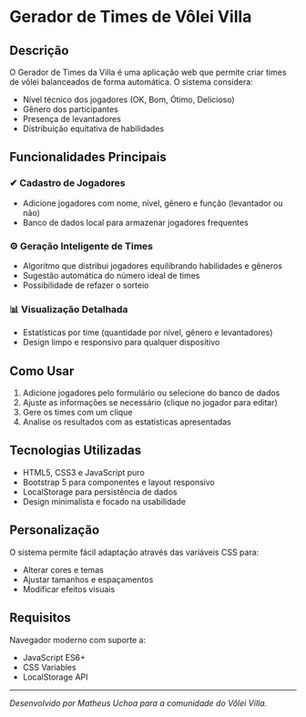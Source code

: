 # Gerador de Times de Vôlei Villa

## Descrição
O Gerador de Times da Villa é uma aplicação web que permite criar times de vôlei balanceados de forma automática. O sistema considera:

- Nível técnico dos jogadores (OK, Bom, Ótimo, Delicioso)
- Gênero dos participantes
- Presença de levantadores
- Distribuição equitativa de habilidades

## Funcionalidades Principais

### ✔ Cadastro de Jogadores
- Adicione jogadores com nome, nível, gênero e função (levantador ou não)
- Banco de dados local para armazenar jogadores frequentes

### ⚙ Geração Inteligente de Times
- Algoritmo que distribui jogadores equilibrando habilidades e gêneros
- Sugestão automática do número ideal de times
- Possibilidade de refazer o sorteio

### 📊 Visualização Detalhada
- Estatísticas por time (quantidade por nível, gênero e levantadores)
- Design limpo e responsivo para qualquer dispositivo

## Como Usar

1. Adicione jogadores pelo formulário ou selecione do banco de dados
2. Ajuste as informações se necessário (clique no jogador para editar)
3. Gere os times com um clique
4. Analise os resultados com as estatísticas apresentadas

## Tecnologias Utilizadas

- HTML5, CSS3 e JavaScript puro
- Bootstrap 5 para componentes e layout responsivo
- LocalStorage para persistência de dados
- Design minimalista e focado na usabilidade

## Personalização

O sistema permite fácil adaptação através das variáveis CSS para:

- Alterar cores e temas
- Ajustar tamanhos e espaçamentos
- Modificar efeitos visuais

## Requisitos

Navegador moderno com suporte a:

- JavaScript ES6+
- CSS Variables
- LocalStorage API

---

*Desenvolvido por Matheus Uchoa para a comunidade do Vôlei Villa.*
